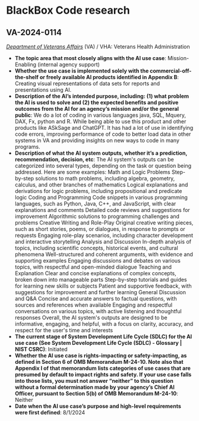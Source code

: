 # BlackBox Code research
## VA-2024-0114
_[Department of Veterans Affairs](<../3_agency/Department of Veterans Affairs.md>)_ (VA) / VHA: Veterans Health Administration


+ **The topic area that most closely aligns with the AI use case**: Mission-Enabling (internal agency support)
+ **Whether the use case is implemented solely with the commercial-off-the-shelf or freely available AI products identified in Appendix B**: Creating visual representations of data sets for reports and presentations using AI.
+ **Description of the AI’s intended purpose, including: (1) what problem the AI is used to solve and (2) the expected benefits and positive outcomes from the AI for an agency’s mission and/or the general public**: We do a lot of coding in various languages java, SQL, Mquery, DAX, Fx, python and R.  While being able to use this product and other products like ASkSage and ChatGPT.  It has had a lot of use in identifying code errors, improving performance of code to better load data in other systems in VA and providing insights on new ways to code in many programs.
+ **Description of what the AI system outputs, whether it’s a prediction, recommendation, decision, etc**: The AI system's outputs can be categorized into several types, depending on the task or question being addressed. Here are some examples:  Math and Logic Problems  Step-by-step solutions to math problems, including algebra, geometry, calculus, and other branches of mathematics Logical explanations and derivations for logic problems, including propositional and predicate logic Coding and Programming  Code snippets in various programming languages, such as Python, Java, C++, and JavaScript, with clear explanations and comments Detailed code reviews and suggestions for improvement Algorithmic solutions to programming challenges and problems Creative Writing and Role-Play  Original creative writing pieces, such as short stories, poems, or dialogues, in response to prompts or requests Engaging role-play scenarios, including character development and interactive storytelling Analysis and Discussion  In-depth analysis of topics, including scientific concepts, historical events, and cultural phenomena Well-structured and coherent arguments, with evidence and supporting examples Engaging discussions and debates on various topics, with respectful and open-minded dialogue Teaching and Explanation  Clear and concise explanations of complex concepts, broken down into manageable parts Step-by-step tutorials and guides for learning new skills or subjects Patient and supportive feedback, with suggestions for improvement and further learning General Discussion and Q&A  Concise and accurate answers to factual questions, with sources and references when available Engaging and respectful conversations on various topics, with active listening and thoughtful responses Overall, the AI system's outputs are designed to be informative, engaging, and helpful, with a focus on clarity, accuracy, and respect for the user's time and interests
+ **The current stage of System Development Life Cycle (SDLC) for the AI use case (See System Development Life Cycle (SDLC) - Glossary | NIST CSRC)**: Initiated
+ **Whether the AI use case is rights-impacting or safety-impacting, as defined in Section 6 of OMB Memorandum M-24-10. Note also that Appendix I of that memorandum lists categories of use cases that are presumed by default to impact rights and safety. If your use case falls into those lists, you must not answer “neither” to this question without a formal determination made by your agency’s Chief AI Officer, pursuant to Section 5(b) of OMB Memorandum M-24-10**: Neither
+ **Date when the AI use case’s purpose and high-level requirements were first defined**: 8/1/2024